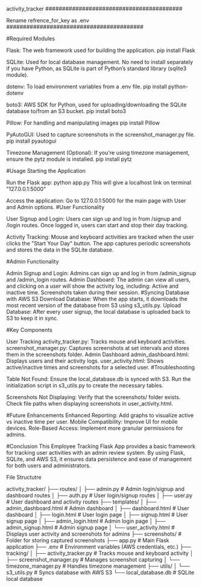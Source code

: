 activity_tracker
#########################################

Rename refrence_for_key as .env
#########################################

#Required Modules

Flask: The web framework used for building the application. pip install Flask

SQLite: Used for local database management. No need to install separately if you have Python, as SQLite is part of Python’s standard library (sqlite3 module).

dotenv: To load environment variables from a .env file. pip install python-dotenv

boto3: AWS SDK for Python, used for uploading/downloading the SQLite database to/from an S3 bucket. pip install boto3

Pillow: For handling and manipulating images pip install Pillow

PyAutoGUI: Used to capture screenshots in the screenshot_manager.py file. pip install pyautogui

Timezone Management (Optional): If you're using timezone management, ensure the pytz module is installed. pip install pytz

#Usage Starting the Application

Run the Flask app: python app.py
This will give a localhost link on terminal "127.0.0.1:5000"

Access the application: Go to 127.0.0.1:5000 for the main page with User and Admin options.
#User Functionality

User Signup and Login: Users can sign up and log in from /signup and /login routes. Once logged in, users can start and stop their day tracking.

Activity Tracking: Mouse and keyboard activities are tracked when the user clicks the "Start Your Day" button. The app captures periodic screenshots and stores the data in the SQLite database.

#Admin Functionality

Admin Signup and Login: Admins can sign up and log in from /admin_signup and /admin_login routes.
Admin Dashboard: The admin can view all users, and clicking on a user will show the activity log, including: Active and inactive time. Screenshots taken during their session.
#Syncing Database with AWS S3 Download Database: When the app starts, it downloads the most recent version of the database from S3 using s3_utils.py. Upload Database: After every user signup, the local database is uploaded back to S3 to keep it in sync.

#Key Components

User Tracking activity_tracker.py: Tracks mouse and keyboard activities. screenshot_manager.py: Captures screenshots at set intervals and stores them in the screenshots folder.
Admin Dashboard admin_dashboard.html: Displays users and their activity logs. user_activity.html: Shows active/inactive times and screenshots for a selected user.
#Troubleshooting

Table Not Found:
Ensure the local_database.db is synced with S3. Run the initialization script in s3_utils.py to create the necessary tables.

Screenshots Not Displaying:
Verify that the screenshots/ folder exists. Check file paths when displaying screenshots in user_activity.html.

#Future Enhancements Enhanced Reporting: Add graphs to visualize active vs inactive time per user. Mobile Compatibility: Improve UI for mobile devices. Role-Based Access: Implement more granular permissions for admins.

#Conclusion This Employee Tracking Flask App provides a basic framework for tracking user activities with an admin review system. By using Flask, SQLite, and AWS S3, it ensures data persistence and ease of management for both users and administrators.

File Structutre

activity_tracker/ ├── routes/ │ ├── admin.py # Admin login/signup and dashboard routes │ ├── auth.py # User login/signup routes │ ├── user.py # User dashboard and activity routes ├── templates/ │ ├── admin_dashboard.html # Admin dashboard │ ├── dashboard.html # User dashboard │ ├── login.html # User login page │ ├── signup.html # User signup page │ ├── admin_login.html # Admin login page │ ├── admin_signup.html # Admin signup page │ └── user_activity.html # Displays user activity and screenshots for admins ├── screenshots/ # Folder for storing captured screenshots ├── app.py # Main Flask application ├── .env # Environment variables (AWS credentials, etc.) ├── tracking/ │ ├── activity_tracker.py # Tracks mouse and keyboard activity │ ├── screenshot_manager.py # Manages screenshot capturing │ └── timezone_manager.py # Handles timezone management ├── utils/ │ └── s3_utils.py # Syncs database with AWS S3 └── local_database.db # SQLite local database
